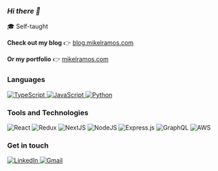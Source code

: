 ### <i>Hi there 👋</i>

🎓 Self-taught


**Check out my blog** 👉 <a href="https://blog.mikelramos.com" target="_blank">blog.mikelramos.com</a>



**Or my portfolio** 👉 <a href="https://mikelramos.com" target="_blank">mikelramos.com</a>


### Languages

<a href="https://github.com/ramosmikel?tab=repositories&language=typescript">
  <img alt="TypeScript" src="https://img.shields.io/badge/typescript-%23007ACC.svg?style=for-the-badge&logo=typescript&logoColor=white"/>
</a>
<a href="https://github.com/ramosmikel?tab=repositories&language=javascript">
  <img alt="JavaScript" src="https://img.shields.io/badge/javascript-%23323330.svg?style=for-the-badge&logo=javascript&logoColor=%23F7DF1E"/>
</a>
<a href="https://github.com/jTanG0506?tab=repositories&language=go">
  <img alt="Python" src="https://img.shields.io/badge/python-3670A0?style=for-the-badge&logo=python&logoColor=ffdd54"/>
</a>

### Tools and Technologies
<span>
  <img alt="React" src="https://img.shields.io/badge/react-%2320232a.svg?style=for-the-badge&logo=react&logoColor=%2361DAFB"/>
</span>
<span>
  <img alt="Redux" src="https://img.shields.io/badge/redux-%23593d88.svg?style=for-the-badge&logo=redux&logoColor=white"/>
</span>
<span>
  <img alt="NextJS" src="https://img.shields.io/badge/nextjs-%23000000.svg?style=for-the-badge&logo=next.js&logoColor=white"/>
</span>
<span>
  <img alt="NodeJS" src="https://img.shields.io/badge/-nodejs-%2343853D?style=for-the-badge&logo=nodedotjs&logoColor=white"/>
</span>
<span>
  <img alt="Express.js" src="https://img.shields.io/badge/express.js-%23404d59.svg?style=for-the-badge&logo=express&logoColor=%2361DAFB"/>
</span>
<span>
  <img alt="GraphQL" src="https://img.shields.io/badge/-GraphQL-E10098?style=for-the-badge&logo=graphql"/>
</span>
<span>
  <img alt="AWS" src="https://img.shields.io/badge/AWS-%23FF9900.svg?style=for-the-badge&logo=amazon-aws&logoColor=white"/>
</span>

### Get in touch

<a href="https://www.linkedin.com/in/mikelramos/">
  <img alt="LinkedIn" src="https://img.shields.io/badge/linkedin-%230077B5.svg?style=for-the-badge&logo=linkedin&logoColor=white"/>
</a>
<a href="mailto:hello@mikelramos.com">
  <img alt="Gmail" src="https://img.shields.io/badge/Email-D14836?style=for-the-badge&logo=gmail&logoColor=white" />
</a>

<!--
**ramosmikel/ramosmikel** is a ✨ _special_ ✨ repository because its `README.md` (this file) appears on your GitHub profile.

Here are some ideas to get you started:

- 🔭 I’m currently working on ...
- 🌱 I’m currently learning ...
- 👯 I’m looking to collaborate on ...
- 🤔 I’m looking for help with ...
- 💬 Ask me about ...
- 📫 How to reach me: ...
- 😄 Pronouns: ...
- ⚡ Fun fact: ...
-->
